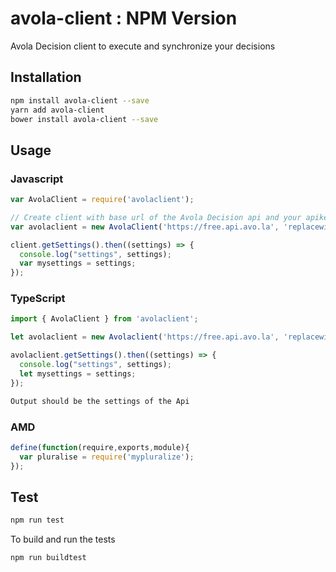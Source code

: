 # avola-client : NPM Version
Avola Decision client to execute and synchronize your decisions

## Installation 
```sh
npm install avola-client --save
yarn add avola-client
bower install avola-client --save
```
## Usage
### Javascript
```javascript
var AvolaClient = require('avolaclient');

// Create client with base url of the Avola Decision api and your apikey
var avolaclient = new AvolaClient('https://free.api.avo.la', 'replacewithapikey');

client.getSettings().then((settings) => {
  console.log("settings", settings);
  var mysettings = settings;
});
```

### TypeScript
```typescript
import { AvolaClient } from 'avolaclient';

let avolaclient = new Avolaclient('https://free.api.avo.la', 'replacewithapikey');

avolaclient.getSettings().then((settings) => {
  console.log("settings", settings);
  let mysettings = settings;
});
```

```sh
Output should be the settings of the Api
```
### AMD
```javascript
define(function(require,exports,module){
  var pluralise = require('mypluralize');
});
```
## Test 
```sh
npm run test
```

To build and run the tests
```sh
npm run buildtest
```